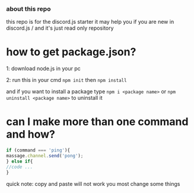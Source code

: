 ### __about this repo__
this repo is for the discord.js starter it may help you if you are new in discord.js / and it's just read only repository 


# how to get package.json?
1: download node.js in your pc

2: run this in your cmd `npm init` then `npm install` 

and if you want to install a package type `npm i <package name>` or `npm uninstall <package name>` to uninstall it

# __can I make more than one command and how__?
```js
if (command === 'ping'){
massage.channel.send('pong');
} else if{
//code ...
}
```
quick note: copy and paste will not work you most change some things

